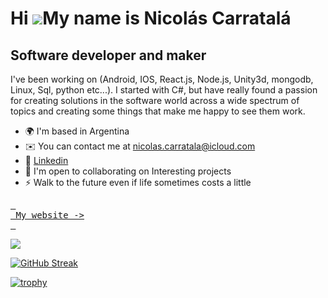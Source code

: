 Hi ![](https://user-images.githubusercontent.com/18350557/176309783-0785949b-9127-417c-8b55-ab5a4333674e.gif)My name is Nicolás Carratalá
=========================================================================================================================================

Software developer and maker
----------------------------

I've been working on (Android, IOS, React.js, Node.js, Unity3d, mongodb, Linux, Sql, python etc...). I started with C#, but have really found a passion for creating solutions in the software world across a wide spectrum of topics and creating some things that make me happy to see them work.

*   🌍  I'm based in Argentina
*   ✉️  You can contact me at [nicolas.carratala@icloud.com](mailto:nicolas.carratala@icloud.com)
*   🧠  [Linkedin](https://www.linkedin.com/in/nicol%C3%A1s-carratal%C3%A1-83b76013b/)
*   🤝  I'm open to collaborating on Interesting projects
*   ⚡  Walk to the future even if life sometimes costs a little


[<kbd> <br> My website -> <br> </kbd>][Link]

[Link]: https://skyline.github.com/nicolascarratala/2023 'Link with example title.'

<picture>
  <source
    srcset="https://github-readme-stats.vercel.app/api?username=nicolascarratala&show_icons=true&theme=midnight-purple"
    media="(prefers-color-scheme: dark)"
  />
  <source
    srcset="https://github-readme-stats.vercel.app/api?username=nicolascarratala&show_icons=true"
    media="(prefers-color-scheme: dark), (prefers-color-scheme: no-preference)"
  />
  <img src="https://github-readme-stats.vercel.app/api?username=nicolascarratala&show_icons=true" />
</picture>

</br>

[![GitHub Streak](https://github-readme-streak-stats.herokuapp.com?user=nicolascarratala&theme=buefy-dark&hide_border=true&mode=weekly)](https://git.io/streak-stats)

[![trophy](https://github-profile-trophy.vercel.app/?username=nicolascarratala&theme=onedark)](https://github.com/ryo-ma/github-profile-trophy)

